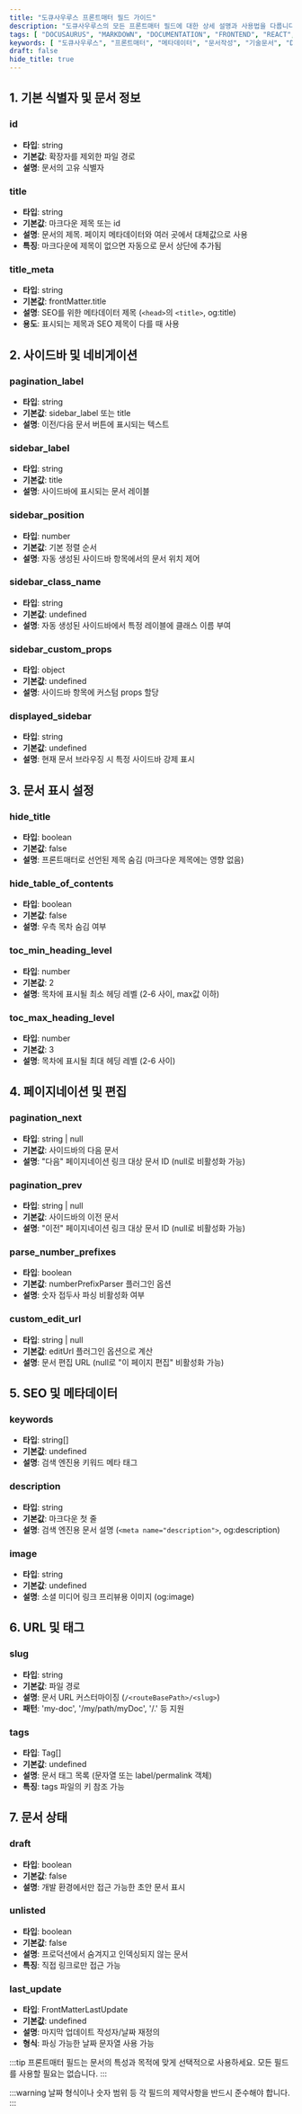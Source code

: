 ```yaml
---
title: "도큐사우루스 프론트매터 필드 가이드"
description: "도큐사우루스의 모든 프론트매터 필드에 대한 상세 설명과 사용법을 다룹니다. 문서 작성에 필요한 메타데이터 설정부터 SEO, 사이드바 구성까지 완벽 가이드."
tags: [ "DOCUSAURUS", "MARKDOWN", "DOCUMENTATION", "FRONTEND", "REACT", "WEB" ]
keywords: [ "도큐사우루스", "프론트매터", "메타데이터", "문서작성", "기술문서", "Docusaurus", "Frontmatter", "Documentation", "Technical Writing" ]
draft: false
hide_title: true
---
```


## 1. 기본 식별자 및 문서 정보

### id

- **타입**: string
- **기본값**: 확장자를 제외한 파일 경로
- **설명**: 문서의 고유 식별자

### title

- **타입**: string
- **기본값**: 마크다운 제목 또는 id
- **설명**: 문서의 제목. 페이지 메타데이터와 여러 곳에서 대체값으로 사용
- **특징**: 마크다운에 제목이 없으면 자동으로 문서 상단에 추가됨

### title_meta

- **타입**: string
- **기본값**: frontMatter.title
- **설명**: SEO를 위한 메타데이터 제목 (`<head>`의 `<title>`, og:title)
- **용도**: 표시되는 제목과 SEO 제목이 다를 때 사용

## 2. 사이드바 및 네비게이션

### pagination_label

- **타입**: string
- **기본값**: sidebar_label 또는 title
- **설명**: 이전/다음 문서 버튼에 표시되는 텍스트

### sidebar_label

- **타입**: string
- **기본값**: title
- **설명**: 사이드바에 표시되는 문서 레이블

### sidebar_position

- **타입**: number
- **기본값**: 기본 정렬 순서
- **설명**: 자동 생성된 사이드바 항목에서의 문서 위치 제어

### sidebar_class_name

- **타입**: string
- **기본값**: undefined
- **설명**: 자동 생성된 사이드바에서 특정 레이블에 클래스 이름 부여

### sidebar_custom_props

- **타입**: object
- **기본값**: undefined
- **설명**: 사이드바 항목에 커스텀 props 할당

### displayed_sidebar

- **타입**: string
- **기본값**: undefined
- **설명**: 현재 문서 브라우징 시 특정 사이드바 강제 표시

## 3. 문서 표시 설정

### hide_title

- **타입**: boolean
- **기본값**: false
- **설명**: 프론트매터로 선언된 제목 숨김 (마크다운 제목에는 영향 없음)

### hide_table_of_contents

- **타입**: boolean
- **기본값**: false
- **설명**: 우측 목차 숨김 여부

### toc_min_heading_level

- **타입**: number
- **기본값**: 2
- **설명**: 목차에 표시될 최소 헤딩 레벨 (2-6 사이, max값 이하)

### toc_max_heading_level

- **타입**: number
- **기본값**: 3
- **설명**: 목차에 표시될 최대 헤딩 레벨 (2-6 사이)

## 4. 페이지네이션 및 편집

### pagination_next

- **타입**: string | null
- **기본값**: 사이드바의 다음 문서
- **설명**: "다음" 페이지네이션 링크 대상 문서 ID (null로 비활성화 가능)

### pagination_prev

- **타입**: string | null
- **기본값**: 사이드바의 이전 문서
- **설명**: "이전" 페이지네이션 링크 대상 문서 ID (null로 비활성화 가능)

### parse_number_prefixes

- **타입**: boolean
- **기본값**: numberPrefixParser 플러그인 옵션
- **설명**: 숫자 접두사 파싱 비활성화 여부

### custom_edit_url

- **타입**: string | null
- **기본값**: editUrl 플러그인 옵션으로 계산
- **설명**: 문서 편집 URL (null로 "이 페이지 편집" 비활성화 가능)

## 5. SEO 및 메타데이터

### keywords

- **타입**: string[]
- **기본값**: undefined
- **설명**: 검색 엔진용 키워드 메타 태그

### description

- **타입**: string
- **기본값**: 마크다운 첫 줄
- **설명**: 검색 엔진용 문서 설명 (`<meta name="description">`, og:description)

### image

- **타입**: string
- **기본값**: undefined
- **설명**: 소셜 미디어 링크 프리뷰용 이미지 (og:image)

## 6. URL 및 태그

### slug

- **타입**: string
- **기본값**: 파일 경로
- **설명**: 문서 URL 커스터마이징 (`/<routeBasePath>/<slug>`)
- **패턴**: 'my-doc', '/my/path/myDoc', '/.' 등 지원

### tags

- **타입**: Tag[]
- **기본값**: undefined
- **설명**: 문서 태그 목록 (문자열 또는 label/permalink 객체)
- **특징**: tags 파일의 키 참조 가능

## 7. 문서 상태

### draft

- **타입**: boolean
- **기본값**: false
- **설명**: 개발 환경에서만 접근 가능한 초안 문서 표시

### unlisted

- **타입**: boolean
- **기본값**: false
- **설명**: 프로덕션에서 숨겨지고 인덱싱되지 않는 문서
- **특징**: 직접 링크로만 접근 가능

### last_update

- **타입**: FrontMatterLastUpdate
- **기본값**: undefined
- **설명**: 마지막 업데이트 작성자/날짜 재정의
- **형식**: 파싱 가능한 날짜 문자열 사용 가능

:::tip
프론트매터 필드는 문서의 특성과 목적에 맞게 선택적으로 사용하세요. 모든 필드를 사용할 필요는 없습니다.
:::

:::warning
날짜 형식이나 숫자 범위 등 각 필드의 제약사항을 반드시 준수해야 합니다.
:::